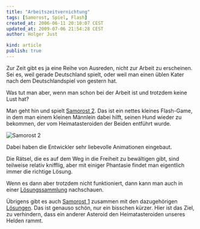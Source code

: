 ```yaml
---
title: "Arbeitszeitvernichtung"
tags: [Samorost, Spiel, Flash]
created_at: 2006-06-11 20:10:07 CEST
updated_at: 2009-07-06 21:54:28 CEST
author: Holger Just

kind: article
publish: true
---
```


Zur Zeit gibt es ja eine Reihe von Ausreden, nicht zur Arbeit zu erscheinen. Sei es, weil gerade Deutschland spielt, oder weil man einen üblen Kater nach dem Deutschlandspiel von gestern hat.

Was tut man aber, wenn man schon bei der Arbeit ist und trotzdem keine Lust hat?

Man geht hin und spielt [Samorost 2](http://www.samorost2.net/). Das ist ein nettes kleines Flash-Game, in dem man einem kleinen Männlein dabei hilft, seinen Hund wieder zu bekommen, der vom Heimatasteroiden der Beiden entführt wurde.

![Samorost 2](/media/entry/2006/06/11/samorost2.jpg)

Dabei haben die Entwickler sehr liebevolle Animationen eingebaut.

Die Rätsel, die es auf dem Weg in die Freiheit zu bewältigen gibt, sind teilweise relativ knifflig, aber mit einiger Phantasie findet man eigentlich immer die richtige Lösung.

Wenn es dann aber trotzdem nicht funktioniert, dann kann man auch in einer [Lösungssammlung](http://dlh.net/cheats/pc/deutsch/samorost+2/loesung.html) nachschauen.

Übrigens gibt es auch [Samorost 1](http://www.samorost2.net/samorost1/) zusammen mit den dazugehörigen [Lösungen](http://dlh.net/cheats/pc/deutsch/samorost/loesung.html). Das ist genauso schön, nur ein bisschen kürzer. Hier ist das Ziel, zu verhindern, dass ein anderer Asteroid den Heimatasteroiden unseres Helden rammt.